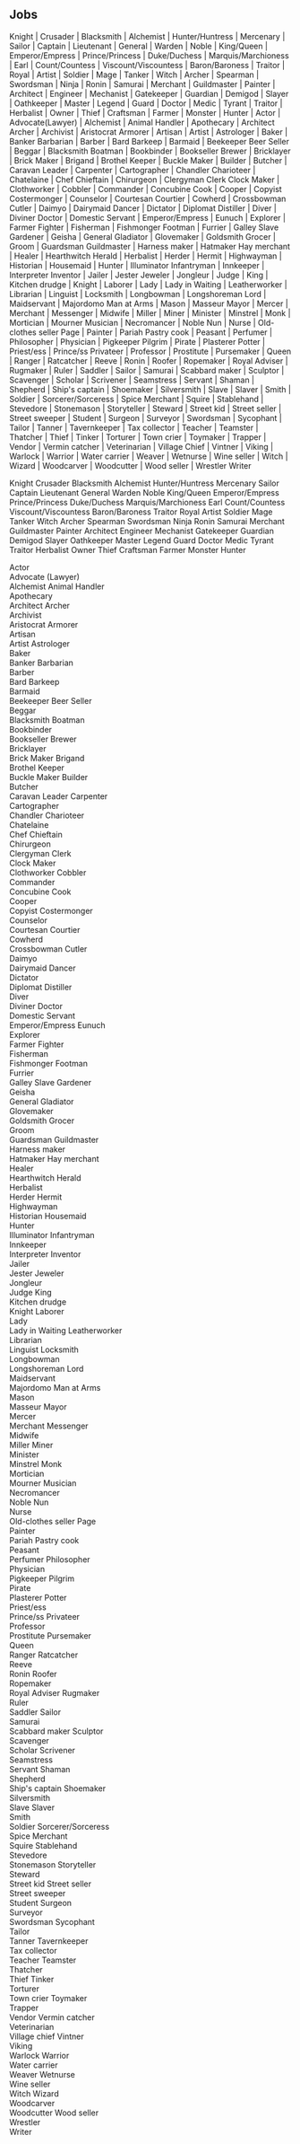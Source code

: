 
## Jobs
Knight | Crusader | Blacksmith | Alchemist | Hunter/Huntress | Mercenary | Sailor | Captain | Lieutenant | General | Warden | Noble | 
King/Queen | Emperor/Empress | Prince/Princess | Duke/Duchess | Marquis/Marchioness | Earl | Count/Countess | Viscount/Viscountess | 
Baron/Baroness | Traitor | Royal | Artist | Soldier | Mage | Tanker | Witch | Archer | Spearman | Swordsman | Ninja | Ronin | Samurai | 
Merchant | Guildmaster | Painter | Architect | Engineer | Mechanist | Gatekeeper | Guardian | Demigod | Slayer | Oathkeeper | Master | 
Legend | Guard | Doctor | Medic | Tyrant | Traitor | Herbalist | Owner | Thief | Craftsman | Farmer | Monster | Hunter | Actor | 
Advocate(Lawyer) | Alchemist | Animal Handler | Apothecary | Architect Archer | Archivist | Aristocrat Armorer | Artisan | Artist | 
Astrologer | Baker | Banker Barbarian | Barber | Bard Barkeep | Barmaid | Beekeeper Beer Seller | Beggar | Blacksmith Boatman | 
Bookbinder | Bookseller Brewer | Bricklayer | Brick Maker | Brigand | Brothel Keeper | Buckle Maker | Builder | Butcher | Caravan Leader | 
Carpenter | Cartographer | Chandler Charioteer | Chatelaine | Chef Chieftain | Chirurgeon | Clergyman Clerk Clock Maker | Clothworker | 
Cobbler | Commander | Concubine Cook | Cooper | Copyist Costermonger | Counselor | Courtesan Courtier | Cowherd | Crossbowman Cutler | 
Daimyo | Dairymaid Dancer | Dictator | Diplomat Distiller | Diver | Diviner Doctor | Domestic Servant | Emperor/Empress | Eunuch | 
Explorer | Farmer Fighter | Fisherman | Fishmonger Footman | Furrier | Galley Slave Gardener | Geisha | General Gladiator | Glovemaker | 
Goldsmith Grocer | Groom | Guardsman Guildmaster | Harness maker | Hatmaker Hay merchant | Healer | Hearthwitch Herald | Herbalist | 
Herder | Hermit | Highwayman | Historian | Housemaid | Hunter | Illuminator Infantryman | Innkeeper | Interpreter Inventor | Jailer | 
Jester Jeweler | Jongleur | Judge | King | Kitchen drudge | Knight | Laborer | Lady | Lady in Waiting | Leatherworker | Librarian | 
Linguist | Locksmith | Longbowman | Longshoreman Lord | Maidservant | Majordomo Man at Arms | Mason | Masseur Mayor | Mercer | Merchant | 
Messenger | Midwife | Miller | Miner | Minister | Minstrel | Monk | Mortician | Mourner Musician | Necromancer | Noble Nun | Nurse | 
Old-clothes seller Page | Painter | Pariah Pastry cook | Peasant | Perfumer | Philosopher | Physician | Pigkeeper Pilgrim | Pirate | 
Plasterer Potter | Priest/ess | Prince/ss Privateer | Professor | Prostitute | Pursemaker | Queen | Ranger | Ratcatcher | Reeve | Ronin | 
Roofer | Ropemaker | Royal Adviser | Rugmaker | Ruler | Saddler | Sailor | Samurai | Scabbard maker | Sculptor | Scavenger | Scholar | 
Scrivener | Seamstress | Servant | Shaman | Shepherd | Ship's captain | Shoemaker | Silversmith | Slave | Slaver | Smith | Soldier | 
Sorcerer/Sorceress | Spice Merchant | Squire | Stablehand | Stevedore | Stonemason | Storyteller | Steward | Street kid | Street seller | 
Street sweeper | Student | Surgeon | Surveyor | Swordsman | Sycophant | Tailor | Tanner | Tavernkeeper | Tax collector | Teacher | 
Teamster | Thatcher | Thief | Tinker | Torturer | Town crier | Toymaker | Trapper | Vendor | Vermin catcher | Veterinarian | 
Village Chief | Vintner | Viking | Warlock | Warrior | Water carrier | Weaver | Wetnurse | Wine seller | Witch | Wizard | Woodcarver | Woodcutter | Wood seller | Wrestler Writer 

Knight
Crusader
Blacksmith
Alchemist
Hunter/Huntress
Mercenary
Sailor
Captain
Lieutenant
General
Warden
Noble
King/Queen
Emperor/Empress
Prince/Princess
Duke/Duchess
Marquis/Marchioness
Earl
Count/Countess
Viscount/Viscountess
Baron/Baroness
Traitor
Royal
Artist
Soldier
Mage
Tanker
Witch
Archer
Spearman
Swordsman
Ninja
Ronin
Samurai
Merchant
Guildmaster
Painter
Architect
Engineer
Mechanist
Gatekeeper
Guardian
Demigod
Slayer
Oathkeeper
Master
Legend
Guard
Doctor
Medic
Tyrant
Traitor
Herbalist
Owner
Thief
Craftsman
Farmer
Monster Hunter

Actor  
Advocate (Lawyer)  
Alchemist
Animal Handler  
Apothecary  
Architect
Archer  
Archivist  
Aristocrat
Armorer  
Artisan  
Artist
Astrologer  
Baker  
Banker
Barbarian  
Barber  
Bard
Barkeep  
Barmaid  
Beekeeper
Beer Seller  
Beggar  
Blacksmith
Boatman  
Bookbinder  
Bookseller
Brewer  
Bricklayer  
Brick Maker
Brigand  
Brothel Keeper  
Buckle Maker
Builder  
Butcher  
Caravan Leader
Carpenter  
Cartographer  
Chandler
Charioteer  
Chatelaine  
Chef
Chieftain  
Chirurgeon  
Clergyman
Clerk  
Clock Maker  
Clothworker
Cobbler  
Commander  
Concubine
Cook  
Cooper  
Copyist
Costermonger  
Counselor  
Courtesan
Courtier  
Cowherd  
Crossbowman
Cutler  
Daimyo  
Dairymaid
Dancer  
Dictator  
Diplomat
Distiller  
Diver  
Diviner
Doctor  
Domestic Servant  
Emperor/Empress
Eunuch  
Explorer  
Farmer
Fighter  
Fisherman  
Fishmonger
Footman  
Furrier  
Galley Slave
Gardener  
Geisha  
General
Gladiator  
Glovemaker  
Goldsmith
Grocer  
Groom  
Guardsman
Guildmaster  
Harness maker  
Hatmaker
Hay merchant  
Healer  
Hearthwitch
Herald  
Herbalist  
Herder
Hermit  
Highwayman  
Historian
Housemaid  
Hunter  
Illuminator
Infantryman  
Innkeeper  
Interpreter
Inventor  
Jailer  
Jester
Jeweler  
Jongleur  
Judge
King  
Kitchen drudge  
Knight
Laborer  
Lady  
Lady in Waiting
Leatherworker  
Librarian  
Linguist
Locksmith  
Longbowman  
Longshoreman
Lord  
Maidservant  
Majordomo
Man at Arms  
Mason  
Masseur
Mayor  
Mercer  
Merchant
Messenger  
Midwife  
Miller
Miner  
Minister  
Minstrel
Monk  
Mortician  
Mourner
Musician  
Necromancer  
Noble
Nun  
Nurse  
Old-clothes seller
Page  
Painter  
Pariah
Pastry cook  
Peasant  
Perfumer
Philosopher  
Physician  
Pigkeeper
Pilgrim  
Pirate  
Plasterer
Potter  
Priest/ess  
Prince/ss
Privateer  
Professor  
Prostitute
Pursemaker  
Queen  
Ranger
Ratcatcher  
Reeve  
Ronin
Roofer  
Ropemaker  
Royal Adviser
Rugmaker  
Ruler  
Saddler
Sailor  
Samurai  
Scabbard maker
Sculptor  
Scavenger  
Scholar
Scrivener  
Seamstress  
Servant
Shaman  
Shepherd  
Ship's captain
Shoemaker  
Silversmith  
Slave
Slaver  
Smith  
Soldier
Sorcerer/Sorceress  
Spice Merchant  
Squire
Stablehand  
Stevedore  
Stonemason
Storyteller  
Steward  
Street kid
Street seller  
Street sweeper  
Student
Surgeon  
Surveyor  
Swordsman
Sycophant  
Tailor  
Tanner
Tavernkeeper  
Tax collector  
Teacher
Teamster  
Thatcher  
Thief
Tinker  
Torturer  
Town crier
Toymaker  
Trapper  
Vendor
Vermin catcher  
Veterinarian  
Village chief
Vintner  
Viking  
Warlock
Warrior  
Water carrier  
Weaver
Wetnurse  
Wine seller  
Witch
Wizard  
Woodcarver  
Woodcutter
Wood seller  
Wrestler  
Writer
